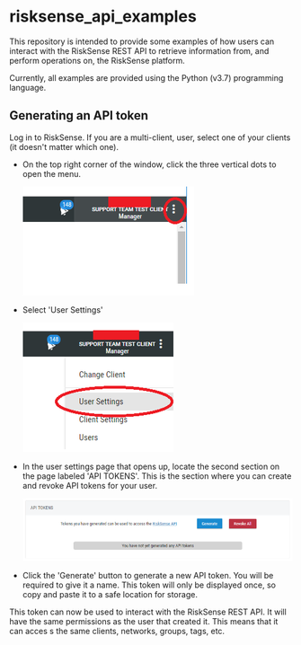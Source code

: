 # risksense_api_examples
This repository is intended to provide some examples of how users can interact with the RiskSense REST API to 
retrieve information from, and perform operations on, the RiskSense platform.  

Currently, all examples are provided using the Python (v3.7) programming language.


## Generating an API token

Log in to RiskSense.  If you are a multi-client, user, select one of your clients (it doesn't matter which one).
* On the top right corner of the window, click the three vertical dots to open the menu.
  
  ![Menu Location](https://github.com/risksense/risksense_api_examples/blob/master/readme_images/menu_location.png)

* Select 'User Settings'
  
  ![User Settings](https://github.com/risksense/risksense_api_examples/blob/master/readme_images/user_settings_menu.png)

* In the user settings page that opens up, locate the second section on the page labeled 'API TOKENS'.  This is the 
section where you can create and revoke API tokens for your user.
  
  ![API TOKEN](https://github.com/risksense/risksense_api_examples/blob/master/readme_images/generate.PNG)

* Click the 'Generate' button to generate a new API token.  You will be required to give it a name.  This token
will only be displayed once, so copy and paste it to a safe location for storage.

This token can now be used to interact with the RiskSense REST API.  It will have the same permissions as the user 
that created it.  This means that it can acces  s the same clients, networks, groups, tags, etc.